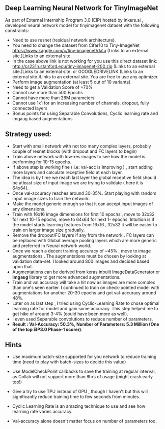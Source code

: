 ## Deep Learning Neural Network for TinyImageNet 

As part of External Internship Program 3.0  (EIP) hosted by inkers.ai , developed neural network model for tinyimagenet dataset with the following constraints:

- Need to use resnet (residual network architecture).
- You need to change the dataset from Cifar10 to Tiny-ImageNet https://www.kaggle.com/c/tiny-imagenet/data  (Links to an external site.)Links to an external site.
- In the case above link is not working for you use this direct dataset link: http://cs231n.stanford.edu/tiny-imagenet-200.zip  (Links to an external site.)Links to an external site.
  or GOOGLEDRIVELINK (Links to an external site.)Links to an external site.
  You are free to use any optimizer.
- Perform image augmentation (at least 5 out of 10 variants).
- Need to get a Validation Score of +70%
- Cannot use more than 500 Epochs
- Cannot have more than 26M parameters
- Cannot use 1x1 for an increasing number of channels, dropout, fully connected layers
- Bonus points for using Separable Convolutions, Cyclic learning rate and imgaug  based augmentations.



## Strategy used:

- Start with small network with not too many complex layers, probably couple of resnet blocks (with dropout and FC layers to begin)
- Train  above network with low-res images to see how the model is performing for 10-15 epochs.
- If above step is working fine ( i.e: val-acc is improving ) ,  start adding more layers and calculate receptive field at each layer.
- The idea is by time we reach last layer the global receptive field should be atleast size of input image we are trying to validate ( here it is 64x64).
- Once val-accuracy reaches around 30-35%. Start playing with random input image sizes to train the network.
- Make the model generic enough so that it can accept input images of any dimensions.
- Train with 16x16 image dimensions for first 10 epochs , move to 32x32 for next 10-15 epochs, move to 64x64 for next 1- epochs. Intuition is if the model starts learning features from 16x16 , 32x32 it will be easier to train on larger image size gradually.
- Remove the dropout/FC layers if any from the network . FC layers can be replaced with Global average pooling layers which are more generic and preferred in Neural network world.
- Once we reach a decent training accuracy of ~45% , move to image augmentations . The augmentations must be chosen by looking at validation data-set. I looked around 800 images and decided based upon that. 
- Augmentations can be derived from keras inbuilt ImageDataGenerator or **imgaug** library to get more advanced augmentations.
- Train and val accuracy will take a hit now as images are more complex than one's seen earlier. I continued to train on check-pointed model with augmentations for another 20-30 epochs and got val-accuracy around 48%.
- Later on as last step , I tried using Cyclic-Learning Rate to chose optimal learning rate for model and gain some accuracy. This step helped me to get hike of around 3-4% (could have been more as well).
- I even used Separable convolutions to reduce number of parameters.
- **Result : Val-Accuracy: 50.3%, Number of Parameters: 5.3 Million (One of the top EIP3.0 Phase-1 scorer)**.





##  Hints

- Use maximum batch-size supported for you network to reduce training time (need to play with batch-sizes to decide this value)

- Use ModelCheckPoint callbacks to save the training at regular interval, as Collab will not support more than 8hrs of usage (might crash early too!)

- Give a try to use TPU instead of GPU , though I haven't but this will significantly reduce training time to few seconds from minutes.

- Cyclic Learning Rate is an amazing technique to use and see how learning rate varies accuracy.

- Val-accuracy alone doesn't matter focus on number of parameters too.

